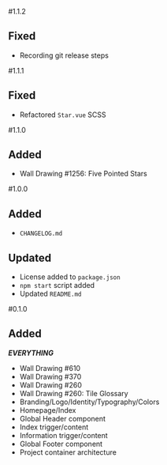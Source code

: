 <!-- Template

#0.0.0

## Added

## Updated

## Fixed

-->

#1.1.2

## Fixed
+ Recording git release steps

#1.1.1

## Fixed
+ Refactored `Star.vue` SCSS

#1.1.0

## Added
+ Wall Drawing #1256: Five Pointed Stars

#1.0.0

## Added
+ `CHANGELOG.md`

## Updated
+ License added to `package.json`
+ `npm start` script added
+ Updated `README.md`

#0.1.0

## Added
<em><strong>EVERYTHING</strong></em>

+ Wall Drawing #610
+ Wall Drawing #370
+ Wall Drawing #260
+ Wall Drawing #260: Tile Glossary
+ Branding/Logo/Identity/Typography/Colors
+ Homepage/Index
+ Global Header component
+ Index trigger/content
+ Information trigger/content
+ Global Footer component
+ Project container architecture
